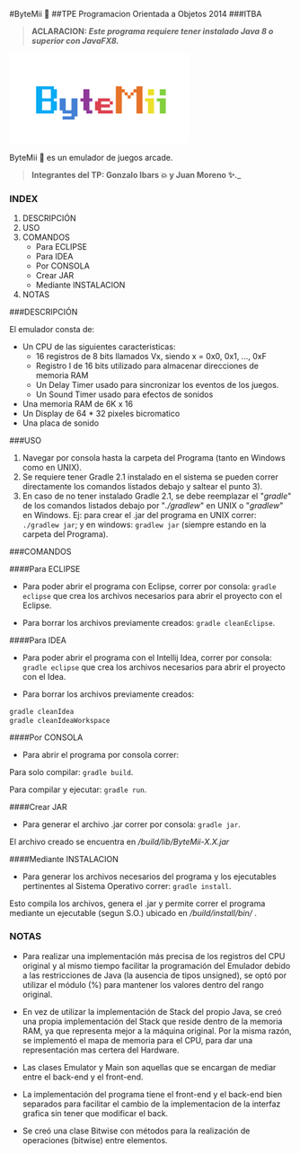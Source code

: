 #ByteMii :game_die:
##TPE Programacion Orientada a Objetos 2014 
###ITBA

> **ACLARACION: _Este programa requiere tener instalado Java 8 o superior con JavaFX8._**

![ByteMii Logo](/src/main/resources/img/logo.png)

ByteMii :game_die: es un emulador de juegos arcade.

> **Integrantes del TP: Gonzalo Ibars :collision: y Juan Moreno :sparkles:._**

### INDEX
1. DESCRIPCIÓN
2. USO
3. COMANDOS
	- Para ECLIPSE
	- Para IDEA
	- Por CONSOLA
	- Crear JAR
	- Mediante INSTALACION
4. NOTAS

###DESCRIPCIÓN

El emulador consta de:
* Un CPU de las siguientes caracteristicas:
	* 16 registros de 8 bits llamados Vx, siendo x = 0x0, 0x1, ..., 0xF
	* Registro I de 16 bits utilizado para almacenar direcciones de memoria RAM
	* Un Delay Timer usado para sincronizar los eventos de los juegos.
	* Un Sound Timer usado para efectos de sonidos
* Una memoria RAM de 6K x 16
* Un Display de 64 * 32 pixeles bicromatico
* Una placa de sonido

###USO

1. Navegar por consola hasta la carpeta del Programa (tanto en Windows como en UNIX).
2. Se requiere tener Gradle 2.1 instalado en el sistema se pueden correr directamente los comandos listados debajo y saltear el punto 3).
3. En caso de no tener instalado Gradle 2.1, se debe reemplazar el "_gradle_" de los comandos listados debajo por "_./gradlew_" en UNIX o "_gradlew_" en Windows. Ej: para crear el .jar del programa en UNIX correr: `./gradlew jar`; y en windows: `gradlew jar` (siempre estando en la carpeta del Programa).

###COMANDOS

####Para ECLIPSE
- Para poder abrir el programa con Eclipse, correr por consola: `gradle eclipse` que crea los archivos necesarios para abrir el proyecto con el Eclipse.

- Para borrar los archivos previamente creados: `gradle cleanEclipse`.

####Para IDEA
- Para poder abrir el programa con el Intellij Idea, correr por consola: `gradle eclipse` que crea los archivos necesarios para abrir el proyecto con el Idea.

- Para borrar los archivos previamente creados:

```
gradle cleanIdea
gradle cleanIdeaWorkspace
```

####Por CONSOLA
- Para abrir el programa por consola correr:

Para solo compilar: `gradle build`.

Para compilar y ejecutar: `gradle run`.

####Crear JAR
- Para generar el archivo .jar correr por consola: `gradle jar`.

El archivo creado se encuentra en _/build/lib/ByteMii-X.X.jar_

####Mediante INSTALACION
- Para generar los archivos necesarios del programa y los ejecutables pertinentes al Sistema Operativo correr: `gradle install`.

Esto compila los archivos, genera el .jar y permite correr el programa mediante un ejecutable (segun S.O.) ubicado en _/build/install/bin/_ .

### NOTAS

- Para realizar una implementación más precisa de los registros del CPU original y al mismo tiempo facilitar la programación del Emulador debido a las restricciones de Java (la ausencia de tipos unsigned), se optó por utilizar el módulo (%) para mantener los valores dentro del rango original.

- En vez de utilizar la implementación de Stack del propio Java, se creó una propia implementación del Stack que reside dentro de la memoria RAM, ya que representa mejor a la máquina original. Por la misma razón, se implementó el mapa de memoria para el CPU, para dar una representación mas certera del Hardware.

- Las clases Emulator y Main son aquellas que se encargan de mediar entre el back-end y el front-end.

- La implementación del programa tiene el front-end y el back-end bien separados para facilitar el cambio de la implementacion de la interfaz grafica sin tener que modificar el back.

- Se creó una clase Bitwise con métodos para la realización de operaciones (bitwise) entre elementos.